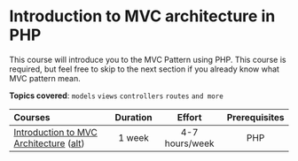 # Introduction to MVC architecture in PHP

This course will introduce you to the MVC Pattern using PHP. This course is required, but feel free to skip to the next section if you already know what MVC pattern mean.

**Topics covered**:
`models`
`views`
`controllers`
`routes`
`and more`

Courses | Duration | Effort | Prerequisites
:-- | :--: | :--: | :--:
[Introduction to MVC Architecture](https://r.je/mvc-in-php.html) ([alt](https://www.sitepoint.com/the-mvc-pattern-and-php-1/)) | 1 week | 4-7 hours/week | PHP
